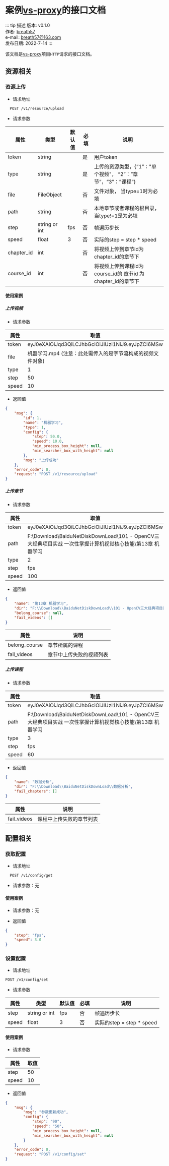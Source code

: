 # 案例[vs-proxy](https://gitee.com/breath57/vs-proxy)的接口文档

::: tip 描述
版本: v0.1.0    
作者: [breath57](https://gitee.com/breath57)  
e-mail: breath57@163.com    
发布日期: 2022-7-14
:::

该文档是[vs-proxy](https://gitee.com/breath57/vs-proxy)项目`HTTP`请求的接口文档。

## 资源相关
### 资源上传  ###
* 请求地址
```http
  POST /v1/resource/upload
```
* 请求参数

属性   |   类型      |      默认值     |      必填    |     说明
-------- |-------------|----------------|-------------|-----------
token|string||是|用户token
type|string||是|上传的资源类型，{“1”："单个视频"， “2”：”章节“，“3”：”课程“}
file|FileObject||否|文件对象， 当type=1时为必填
path|string||否| 本地章节或者课程的根目录， 当type!=1是为必填
step|string or int | fps |否| 帧遍历步长
speed| float | 3 | 否 | 实际的step = step * speed
chapter_id|int ||否| 将视频上传到章节id为chapter_id的章节下
course_id|int||否| 将视频上传到课程id为course_id的 章节id 为 chapter_id的章节下

#### 使用案例
##### 上传视频
* 请求参数

属性   |  取值 
-------- |-------------
token| eyJ0eXAiOiJqd3QiLCJhbGciOiJIUzI1NiJ9.eyJpZCI6MSw
file| 机器学习.mp4 (注意：此处需传入的是字节流构成的视频文件对象)
type|1
step|50
speed|10

* 返回值
```json
{
    "msg": {
        "id": 1,
        "name": "机器学习",
        "type": 1,
        "config": {
            "step": 50.0,
            "speed": 10.0,
            "min_process_box_height": null,
            "min_searcher_box_with_height": null
        },
        "msg": "上传成功"
    },
    "error_code": 0,
    "request": "POST /v1/resource/upload"
}
```

##### 上传章节
* 请求参数

属性   |  取值 
-------- |-------------
token| eyJ0eXAiOiJqd3QiLCJhbGciOiJIUzI1NiJ9.eyJpZCI6MSw
path| F:\Download\BaiduNetDiskDownLoad\101 - OpenCV三大经典项目实战 一次性掌握计算机视觉核心技能\第13章 机器学习
type|2
step|fps
speed|100

* 返回值
```json
{
    "name": "第13章 机器学习",
    "dir": "F:\\Download\\BaiduNetDiskDownLoad\\101 - OpenCV三大经典项目实战 一次性掌握计算机视觉核心技能\\第13章 机器学习",
    "belong_course": null,
    "fail_videos": []
}
```
属性   |     说明
-------- |-----------
belong_course| 章节所属的课程
fail_videos| 章节中上传失败的视频列表

##### 上传课程
* 请求参数

属性   |  取值 
-------- |-------------
token| eyJ0eXAiOiJqd3QiLCJhbGciOiJIUzI1NiJ9.eyJpZCI6MSw
path| F:\Download\BaiduNetDiskDownLoad\101 - OpenCV三大经典项目实战 一次性掌握计算机视觉核心技能\第13章 机器学习
type|3
step|fps
speed|60

* 返回值
```json
{
    "name": "数据分析",
    "dir": "F:\\Download\\BaiduNetDiskDownLoad\\数据分析",
    "fail_chapters": []
}
```
属性   |     说明
-------- |-----------
fail_videos| 课程中上传失败的章节列表


## 配置相关


### 获取配置
* 请求地址
```http
  POST /v1/config/get
```
* 请求参数：无

#### 使用案例
* 请求参数：无

* 返回值
```json
{
    "step": "fps",
    "speed": 3.0
}
```

### 设置配置

* 请求地址
```http
POST /v1/config/set
```

* 请求参数

属性   |   类型      |      默认值     |      必填    |     说明
-------- |-------------|----------------|-------------|-----------
step|string or int | fps |否| 帧遍历步长
speed| float | 3 | 否 | 实际的step = step * speed

#### 使用案例

* 请求参数

属性   |  取值 
-------- |-------------
step|50
speed|10

* 返回值
```json
{
    "msg": {
        "msg": "参数更新成功",
        "config": {
            "step": "90",
            "speed": "50",
            "min_process_box_height": null,
            "min_searcher_box_with_height": null
        }
    },
    "error_code": 0,
    "request": "POST /v1/config/set"
}
```